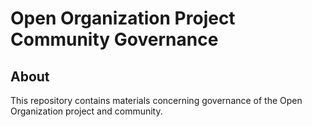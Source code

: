 # Open Organization Project Community Governance

## About

This repository contains materials concerning governance of the Open Organization project and community.
